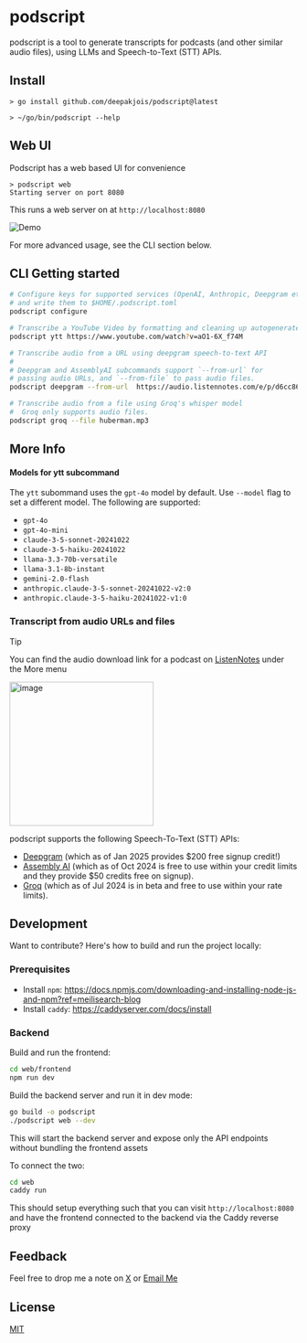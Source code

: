 # podscript

podscript is a tool to generate transcripts for podcasts (and other similar audio files), using LLMs and Speech-to-Text (STT) APIs.

## Install

```shell
> go install github.com/deepakjois/podscript@latest

> ~/go/bin/podscript --help
```

## Web UI
Podscript has a web based UI for convenience

```shell
> podscript web
Starting server on port 8080
```

This runs a web server on at `http://localhost:8080`

![Demo](demo/screencast.gif)

For more advanced usage, see the CLI section below.

## CLI Getting started

```bash
# Configure keys for supported services (OpenAI, Anthropic, Deepgram etc)
# and write them to $HOME/.podscript.toml
podscript configure

# Transcribe a YouTube Video by formatting and cleaning up autogenerated captions
podscript ytt https://www.youtube.com/watch?v=aO1-6X_f74M

# Transcribe audio from a URL using deepgram speech-to-text API
#
# Deepgram and AssemblyAI subcommands support `--from-url` for
# passing audio URLs, and `--from-file` to pass audio files.
podscript deepgram --from-url  https://audio.listennotes.com/e/p/d6cc86364eb540c1a30a1cac2b77b82c/

# Transcribe audio from a file using Groq's whisper model
#  Groq only supports audio files.
podscript groq --file huberman.mp3
```

## More Info

#### Models for ytt subcommand
The `ytt` subommand uses the `gpt-4o` model by default. Use `--model` flag to set a different model. The following are supported:

- `gpt-4o`
- `gpt-4o-mini`
- `claude-3-5-sonnet-20241022`
- `claude-3-5-haiku-20241022`
- `llama-3.3-70b-versatile`
- `llama-3.1-8b-instant`
- `gemini-2.0-flash`
- `anthropic.claude-3-5-sonnet-20241022-v2:0`
- `anthropic.claude-3-5-haiku-20241022-v1:0`

### Transcript from audio URLs and files
> [!TIP]
> You can find the audio download link for a podcast on [ListenNotes](https://www.listennotes.com/) under the More menu
>
> <img width="252" alt="image" src="https://github.com/deepakjois/podscript/assets/5342/1f400964-e575-4f59-9de0-ee75f386b27d">

podscript supports the following Speech-To-Text (STT) APIs:

- [Deepgram](https://playground.deepgram.com/?endpoint=listen&smart_format=true&language=en&model=nova-2) (which as of Jan 2025 provides $200 free signup credit!)
- [Assembly AI](https://www.assemblyai.com/docs) (which as of Oct 2024 is free to use within your credit limits and they provide $50 credits free on signup).
- [Groq](https://console.groq.com/docs/speech-text) (which as of Jul 2024 is in beta and free to use within your rate limits).

## Development

Want to contribute? Here's how to build and run the project locally:

### Prerequisites
- Install `npm`: https://docs.npmjs.com/downloading-and-installing-node-js-and-npm?ref=meilisearch-blog
- Install `caddy`: https://caddyserver.com/docs/install

### Backend

Build and run the frontend:

```bash
cd web/frontend
npm run dev
```

Build the backend server and run it in dev mode:

```bash
go build -o podscript
./podscript web --dev
```

This will start the backend server and expose only the API endpoints without bundling the frontend assets

To connect the two:

```bash
cd web
caddy run
```

This should setup everything such that you can visit `http://localhost:8080` and have the frontend connected to the backend via the Caddy reverse proxy

## Feedback

Feel free to drop me a note on [X](https://x.com/debugjois) or [Email Me](mailto:deepak.jois@gmail.com)

## License

[MIT](https://github.com/deepakjois/podscript/raw/main/LICENSE)
